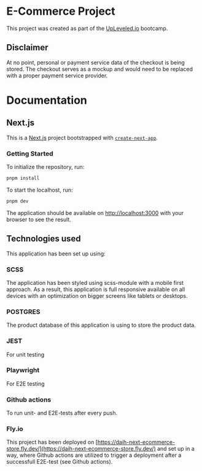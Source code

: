 # E-Commerce Project

This project was created as part of the [UpLeveled.io](https://upleveled.io/) bootcamp.

## Disclaimer

At no point, personal or payment service data of the checkout is being stored. The checkout serves as a mockup and would need to be replaced with a proper payment service provider.

# Documentation

## Next.js

This is a [Next.js](https://nextjs.org/) project bootstrapped with [`create-next-app`](https://github.com/vercel/next.js/tree/canary/packages/create-next-app).

### Getting Started

To initialize the repository, run:

```bash
pnpm install
```

To start the localhost, run:

```bash
pnpm dev
```

The application should be available on [http://localhost:3000](http://localhost:3000) with your browser to see the result.

## Technologies used

This application has been set up using:

### SCSS

The application has been styled using scss-module with a mobile first approach. As a result, this application is full responsive available on all devices with an optimization on bigger screens like tablets or desktops.

### POSTGRES

The product database of this application is using to store the product data.

### JEST

For unit testing

### Playwright

For E2E testing

### Github actions

To run unit- and E2E-tests after every push.

### Fly.io

This project has been deployed on [https://daih-next-ecommerce-store.fly.dev/](https://daih-next-ecommerce-store.fly.dev/) and set up in a way, where Github actions are utilized to trigger a deployment after a successfull E2E-test (see Github actions).
